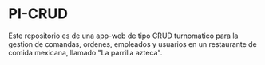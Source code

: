 # PI-CRUD
Este repositorio es de una app-web de tipo CRUD turnomatico para la gestion de comandas, ordenes, empleados y usuarios en un restaurante de comida mexicana, llamado "La parrilla azteca".
